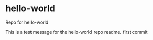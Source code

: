 # hello-world
Repo for hello-world

This is a test message for the hello-world repo readme.
first commit
